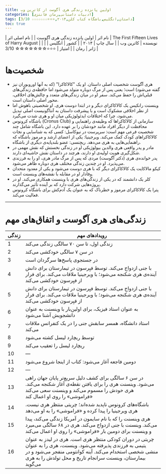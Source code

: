 ```yaml
---
title: اولین پانزده زندگی هری آگوست از کاترین وب
categories: [ادبیات داستانی,رمان فانتزی]
tags: [داستان,انگلیس,باشگاه کتاب کلن,۲۰۱۴,⭐⭐⭐☆☆☆☆☆☆☆ 3/10]
toc: true
---
```


| نام اثر | اولین پانزده زندگی هری آگوست |
| نام اصلی اثر | The First Fifteen Lives of Harry August  |
| نویسنده | کاترین وب |
| سال چاپ | ۲۰۱۴  |
| کشور | انگلیس  |
| ژانر | رمان   |
| امتیاز | ⭐⭐⭐☆☆☆☆☆☆☆ 3/10  |


# شخصیت‌ها

- هری آگوست
   شخصیت اصلی داستان. او یک "کالاکاکرا" (که به آنها اوروبوران نیز گفته می‌شود) است؛ یعنی پس از مرگ دوباره متولد می‌شود اما حافظه‌ی زندگی‌های قبلی‌اش را حفظ می‌کند. سفر او در میان زندگی‌های متعدد و چالش‌های اخلاقی، محور اصلی داستان است.
- وینسنت رانکیس
   یک کالاکاکرای دیگر و در ابتدا دوست هری. او شخصیتی باهوش اما از نظر اخلاقی مشکوک است و با پیشرفت داستان به آنتاگونیست اصلی تبدیل می‌شود، چرا که اختلافات ایدئولوژیکی میان او و هری شدت می‌گیرد.
- باشگاه کرونوس (Cronus Club)
   سازمانی از کالاکاکراها که وظیفه‌ی راهنمایی و محافظت از دیگر افراد مانند خودشان را بر عهده دارد. این باشگاه شامل چند شخصیت فرعی مهم است:
 سرپرست در نیوکاسل: کسی که به شناسایی و نجات کالاکاکراهای کودک کمک می‌کند.
 ویرجینیا: یکی از اعضای ارشد و مرموز باشگاه که راهنمایی‌هایی به هری می‌دهد.
 ریجِنسی: عضو بلندپایه‌ی دیگری از باشگاه.
- مادر و پدر واقعی هری
   والدین بیولوژیکی او در زندگی نخستش که نقش مهمی در شکل‌گیری هویت اولیه‌ی او دارند، هرچند در داستان نقش حاشیه‌ای دارند.
- پدر خوانده‌ی هری (دکتر آگوست)
   مردی که پس از مرگ مادر هری، او را به فرزندی می‌پذیرد. او در چندین زندگی مختلف هری دوباره ظاهر می‌شود.
- کیکو مالاکایت
   یک کالاکاکرای دیگر که با هری دوست می‌شود و یکی از معدود متحدان وفادار او در مقابله با نقشه‌های وینسنت است.
- کلر
   یک دانشمند که در یکی از زندگی‌های هری با وینسنت همکاری می‌کند. او در پروژه‌هایی شرکت دارد که بر آینده تأثیر می‌گذارند.
- پترا
   یک کالاکاکرای مرموز و خطرناک که به عنوان یک آدم‌کش برای باشگاه کرونوس فعالیت می‌کند.

---

# زندگی‌های هری آگوست و اتفاق‌های مهم

| زندگی | رویدادهای مهم |
|-------|----------------|
| 1     | زندگی اول، تا سن ۷۰ سالگی زندگی می‌کند |
| 2     | در سن ۷ سالگی خودکشی می‌کند |
| 3     | در جستجوی پاسخ‌ها سرگردان است |
| 4     | با جنی ازدواج می‌کند. توسط فیِرسون در تیمارستان برای دانش آینده‌ی هری شکنجه می‌شود؛ با ویرجینیا ملاقات می‌کند. برای فرار از فیِرسون خودکشی می‌کند |
| 5     | با جنی ازدواج می‌کند. توسط فیِرسون در تیمارستان برای دانش آینده‌ی هری شکنجه می‌شود؛ با ویرجینیا ملاقات می‌کند. برای فرار از فیِرسون خودکشی می‌کند |
| 6     | به عنوان استاد فیزیک، برای اولین‌بار با وینسنت به عنوان دانشجویش آشنا می‌شود |
| 7     | استاد دانشگاه، همسر سابقش جنی را در یک کنفرانس ملاقات می‌کند |
| 8     | توسط ریچارد لیسل کشته می‌شود |
| 9     | ریچارد لیسل را تعقیب می‌کند |
| 10    | — |
| 11    | دومین فاجعه آغاز می‌شود: کتاب از اینجا شروع می‌شود |
| 12    | — |
| 13    | در سن ۶ سالگی برای کشف دلیل سریع‌تر پایان جهان راهی می‌شود. وینسنت هری را برای یافتن نقطه‌ی آغاز شکنجه می‌کند. هری خودش را مسموم می‌کند و وینسنت سعی می‌کند «فراموشی» را روی او اعمال کند |
| 14    | باشگاه‌های کرونوس ناپدید شده‌اند؛ چریتی منتظر هری نیست. هری ویرجینیا را پیدا کرده و «فراموشی» را به او می‌دهد |
| 15    | هری وینسنت را که با نام سایمون در آمریکا زندگی می‌کند، پیدا می‌کند. وینسنت با جنی ازدواج می‌کند. هری در ۶۸ سالگی می‌میرد و وینسنت برای دومین بار «فراموشی» را روی او اعمال می‌کند |
| 16    | چریتی در دوران کودکی منتظر هری است. هری در لیدز به عنوان یتیمی به فرزندی پذیرفته می‌شود. وینسنت، هری را به عنوان منشی شخصی استخدام می‌کند. آینه کوانتومی منفجر می‌شود و در بیمارستان، وینسنت سرانجام تاریخ و محل تولدش را به هری می‌گوید |
